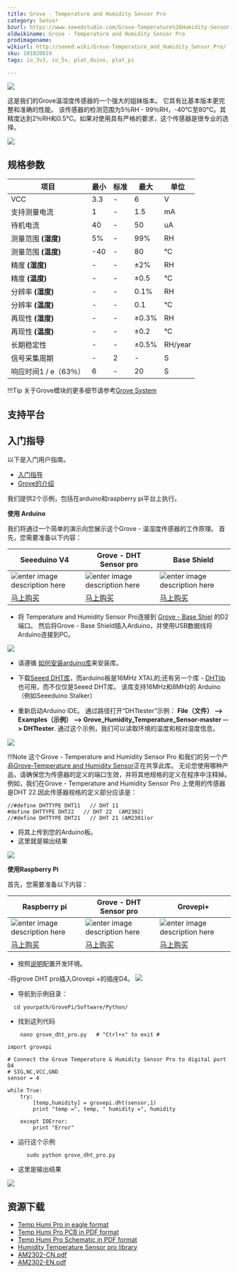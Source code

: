 ```yaml
---
title: Grove - Temperature and Humidity Sensor Pro
category: Sensor
bzurl: https://www.seeedstudio.com/Grove-Temperature%26Humidity-Sensor-Pro-p-838.html
oldwikiname: Grove - Temperature and Humidity Sensor Pro
prodimagename:
wikiurl: http://seeed.wiki/Grove-Temperature_and_Humidity_Sensor_Pro/
sku: 101020019
tags: io_3v3, io_5v, plat_duino, plat_pi

---
```

![](https://github.com/SeeedDocument/Grove-Temperature_and_Humidity_Sensor_Pro/raw/master/img/Temp_humi_pro.jpg)

 这是我们的Grove温湿度传感器的一个强大的姐妹版本。 它具有比基本版本更完整和准确的性能。 该传感器的检测范围为5％RH - 99％RH，-40°C至80°C。其精度达到2％RH和0.5°C。如果对使用具有严格的要求，这个传感器是很专业的选择。

[![](https://github.com/SeeedDocument/wiki_chinese/raw/master/docs/images/click_to_buy.PNG)](https://item.taobao.com/item.htm?spm=a1z10.3-c.w4002-11172317909.14.3ff19e11cJwMDK&id=45754325612)

规格参数
-------------

|项目|	最小	|标准	|最大	|单位|
|---|---|---|---|---|
|VCC	|	3.3|	-|	6|	V|
|支持测量电流	|	1|	-|	1.5|	mA|
|待机电流|	40|	-|	50|	uA|
|测量范围  **(湿度)**  |5%|	-|	99%|	RH|
|测量范围 **(温度)** |	-40|	-	|80|	°C|
|精度 **(湿度)** |-	|	-|	±2%|	RH|
|精度 **(温度)**	|-|-|	±0.5|	°C|
|分辨率	**(湿度)**	|-|	-|	0.1%	|RH|
|分辨率 **(温度)**	| -|-|	0.1|	°C|
|再现性	**(湿度)** |	-|	-|	±0.3%|	RH|
|再现性 **(温度)** |	-	|-	|±0.2|	°C|
|长期稳定性|		-|	-	|±0.5%	|RH/year|
|信号采集周期|-|	2|	-|	S|
|响应时间1 / e（63％）|	6|	-	|20|	S|

!!!Tip
    关于Grove模块的更多细节请参考[Grove System](http://seeed.wiki/Grove_System/)


支持平台
------------------


入门指导
---------------
以下是入门用户指南。

- [ 入门指导](http://seeed.wiki/Getting_Started_with_Seeeduino/)
- [Grove的介绍](http://seeed.wiki/Grove_System/)

我们提供2个示例，包括在arduino和raspberry pi平台上执行。

**使用 Arduino**

我们将通过一个简单的演示向您展示这个Grove - 温湿度传感器的工作原理。 首先，您需要准备以下内容：

| Seeeduino V4 | Grove - DHT Sensor pro | Base Shield |
|--------------|-------------|-----------------|
|![enter image description here](https://raw.githubusercontent.com/SeeedDocument/Grove_Light_Sensor/master/images/gs_1.jpg)|![enter image description here](https://github.com/SeeedDocument/Grove-Temperature_and_Humidity_Sensor_Pro/raw/master/img/gs_1.jpg)|![enter image description here](https://raw.githubusercontent.com/SeeedDocument/Grove_Light_Sensor/master/images/gs_4.jpg)|
|[马上购买](https://item.taobao.com/item.htm?spm=a1z10.3-c.w4002-11172317909.9.3ff19e11rndqnS&id=45721222112)|[马上购买](https://item.taobao.com/item.htm?spm=a1z10.3-c.w4002-11172317909.13.3ff19e11ek83a4&id=45754325612)|[马上购买](https://item.taobao.com/item.htm?spm=a1z10.3-c.w4002-11172317909.10.3ff19e11crrag2&id=520233320144)|


- 将 Temperature and Humidity Sensor Pro连接到 [Grove - Base Shiel](http://seeed.wiki/Base_Shield_V2/) 的D2端口。 然后将Grove - Base Shield插入Arduino，并使用USB数据线将Arduino连接到PC。


![](https://github.com/SeeedDocument/Grove-Temperature_and_Humidity_Sensor_Pro/raw/master/img/Temperature%26Humidity_Sensor_Pro_demo_Seeeduino_600_s.jpg)

- 请遵循 [如何安装arduino库](http://seeed.wiki/How_to_install_Arduino_Library/)来安装库。

- 下载[Seeed DHT库](https://github.com/Seeed-Studio/Grove_Temperature_And_Humidity_Sensor)，而arduino板是16MHz XTAL的;还有另一个库 - [DHTlib](https://github.com/RobTillaart/Arduino/tree/master/libraries/DHTlib)也可用，而不仅仅是Seeed DHT库。 该库支持16MHz和8MHz的 Arduino（例如Seeeduino Stalker）

- 重新启动Arduino IDE。 通过路径打开“DHTtester”示例： **File（文件） --> Examples（示例） --> Grove_Humidity_Temperature_Sensor-master --> DHTtester**. 通过这个示例，我们可以读取环境的温度和相对湿度信息。

![](https://github.com/SeeedDocument/Grove-Temperature_and_Humidity_Sensor_Pro/raw/master/img/library%20example.jpg)

!!!Note
    这个Grove - Temperature and Humidity Sensor Pro 和我们的另一个产品[Grove-Temperature and Humidity Sensor](http://wiki.seeed.cc/Grove_Temperature_and_Humidity_Sensor/)正在共享此库。 无论您使用哪种产品，请确保您为传感器的定义的端口生效，并将其他规格的定义在程序中注释掉。 例如，我们在Grove - Temperature and Humidity Sensor Pro 上使用的传感器是DHT 22.因此传感器规格的定义部分应该是：

```
//#define DHTTYPE DHT11   // DHT 11
#define DHTTYPE DHT22   // DHT 22  (AM2302)
//#define DHTTYPE DHT21   // DHT 21 (AM2301)or
```
- 将其上传到您的Arduino板。
- 这里就是输出结果


![](https://github.com/SeeedDocument/Grove-Temperature_and_Humidity_Sensor_Pro/raw/master/img/DHT_Test_Score.jpg)

**使用Raspberry Pi**

首先，您需要准备以下内容：

|  Raspberry pi | Grove - DHT Sensor pro | Grovepi+ |
|--------------|-------------|-----------------|
|![enter image description here](https://github.com/SeeedDocument/Grove-Temperature_and_Humidity_Sensor_Pro/raw/master/img/pi.jpg)|![enter image description here](https://github.com/SeeedDocument/Grove-Temperature_and_Humidity_Sensor_Pro/raw/master/img/gs_1.jpg)|![enter image description here](https://github.com/SeeedDocument/Grove-Temperature_and_Humidity_Sensor_Pro/raw/master/img/grovepi%2B.jpg)|
|[马上购买](https://item.taobao.com/item.htm?spm=a1z10.3-c.w4002-11172317909.13.3ff19e11WKMOCW&id=528322046763)|[马上购买](https://item.taobao.com/item.htm?spm=a1z10.3-c.w4002-11172317909.13.3ff19e11cJwMDK&id=45754325612)|[马上购买](https://item.taobao.com/item.htm?spm=a1z10.3-c.w4002-11172317909.10.3ff19e113G7Bdt&id=45506190895)|


- 按照[说明](http://wiki.seeed.cc/GrovePi_Plus/)配置开发环境。

-将grove DHT pro插入Grovepi +的插座D4。
![](https://github.com/SeeedDocument/Grove-Temperature_and_Humidity_Sensor_Pro/raw/master/img/Grovalpi%20dht%20pro)
- 导航到示例目录：

```
  cd yourpath/GrovePi/Software/Python/
```

- 找到这列代码

```
    nano grove_dht_pro.py   # "Ctrl+x" to exit #
```


```
import grovepi

# Connect the Grove Temperature & Humidity Sensor Pro to digital port D4
# SIG,NC,VCC,GND
sensor = 4

while True:
    try:
        [temp,humidity] = grovepi.dht(sensor,1)
        print "temp =", temp, " humidity =", humidity

    except IOError:
        print "Error"
```


- 运行这个示例

```
      sudo python grove_dht_pro.py
```
- 这里是输出结果

![](https://github.com/SeeedDocument/Grove-Temperature_and_Humidity_Sensor_Pro/raw/master/img/Grovepi_dht_pro_00.png)

## 资源下载

- [Temp Humi Pro in eagle format](https://github.com/SeeedDocument/Grove-Temperature_and_Humidity_Sensor_Pro/raw/master/res/Temp_Humi_Pro_eagle_files.zip)
- [Temp Humi Pro PCB in PDF format](https://github.com/SeeedDocument/Grove-Temperature_and_Humidity_Sensor_Pro/raw/master/res/TemperatureHumidiy%20Pro%20PCB.pdf)
- [Temp Humi Pro Schematic in PDF format](https://github.com/SeeedDocument/Grove-Temperature_and_Humidity_Sensor_Pro/raw/master/res/TemperatureHumidiy%20Pro%20Schematic.pdf)
- [Humidity Temperature Sensor pro library](https://github.com/SeeedDocument/Grove-Temperature_and_Humidity_Sensor_Pro/raw/master/res/Humidity_Temperature_Sensor_pro.zip)
- [AM2302-CN.pdf](https://github.com/SeeedDocument/Grove-Temperature_and_Humidity_Sensor_Pro/raw/master/res/AM2302-CN.pdf)
- [AM2302-EN.pdf](https://github.com/SeeedDocument/Grove-Temperature_and_Humidity_Sensor_Pro/raw/master/res/AM2302-EN.pdf)

